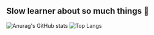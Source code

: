 ## Slow learner about so much things 🐌

![Anurag's GitHub stats](https://github-readme-stats.vercel.app/api?username=ArrozbR&show_icons=true&theme=radical)
![Top Langs](https://github-readme-stats.vercel.app/api/top-langs/?username=anuraghazra&layout=compact)
